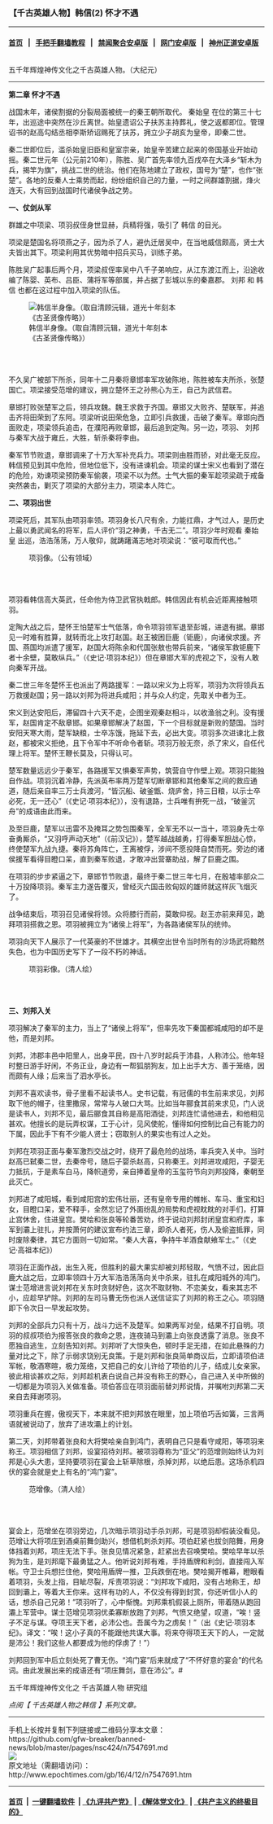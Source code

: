 ### 【千古英雄人物】韩信(2) 怀才不遇
------------------------

#### [首页](https://github.com/gfw-breaker/banned-news/blob/master/README.md) &nbsp;&nbsp;|&nbsp;&nbsp; [手把手翻墙教程](https://github.com/gfw-breaker/guides/wiki) &nbsp;&nbsp;|&nbsp;&nbsp; [禁闻聚合安卓版](https://github.com/gfw-breaker/bn-android) &nbsp;&nbsp;|&nbsp;&nbsp; [网门安卓版](https://github.com/oGate2/oGate) &nbsp;&nbsp;|&nbsp;&nbsp; [神州正道安卓版](https://github.com/SzzdOgate/update) 



<div><img alt="" class="aligncenter wp-post-image" src="http://i.epochtimes.com/assets/uploads/2016/04/1603291843562737-600x400.jpg"/>
<div class="imgtxt caption">
 <p>
  五千年辉煌神传文化之千古英雄人物。（大纪元）
 </p>
</div></div><hr/><div><p>
 <strong>
  第二章 怀才不遇
 </strong>
</p>
<p>
 战国末年，诸侯割据的分裂局面被统一的秦王朝所取代。
 <ok href="http://www.epochtimes.com/gb/tag/%E7%A7%A6%E5%A7%8B%E7%9A%87.html">
  秦始皇
 </ok>
 在位的第三十七年，出巡途中突然在沙丘离世。始皇遗诏公子扶苏主持葬礼，使之返都即位。管理诏书的赵高勾结丞相李斯矫诏赐死了扶苏，拥立少子胡亥为皇帝，即秦二世。
</p>
<p>
 秦二世即位后，滥杀始皇旧臣和皇室宗亲，始皇辛苦建立起来的帝国基业开始动摇。秦二世元年（公元前210年），陈胜、吴广首先率领九百戌卒在大泽乡“斩木为兵，揭竿为旗”，挑战二世的统治。他们在陈地建立了政权，国号为“楚”，也作“张楚”。各地的反秦人士乘势而起，纷纷组织自己的力量，一时之间群雄割据，烽火连天，大有回到战国时代诸侯争战之势。
</p>
<p>
 <strong>
  一、仗剑从军
 </strong>
</p>
<p>
 群雄之中项梁、项羽叔侄身世显赫，兵精将强，吸引了
 <ok href="http://www.epochtimes.com/gb/tag/%E9%9F%A9%E4%BF%A1.html">
  韩信
 </ok>
 的目光。
</p>
<p>
 项梁是楚国名将项燕之子，因为杀了人，避仇迁居吴中，在当地威信颇高，贤士大夫皆出其下。项梁利用其优势暗中招兵买马，训练子弟。
</p>
<p>
 陈胜吴广起事后两个月，项梁叔侄率吴中八千子弟响应，从江东渡江而上，沿途收编了陈婴、英布、吕臣、蒲将军等部属，并占据了彭城以东的秦嘉郡。
 <ok href="http://www.epochtimes.com/gb/tag/%E5%88%98%E9%82%A6.html">
  刘邦
 </ok>
 和
 <ok href="http://www.epochtimes.com/gb/tag/%E9%9F%A9%E4%BF%A1.html">
  韩信
 </ok>
 也都在这过程中加入项梁的队伍。
</p>
<figure class="wp-caption aligncenter" id="attachment_7550812" style="width: 300px">
 <img alt="韩信半身像。（取自清顾沅辑，道光十年刻本《古圣贤像传略》）" class="wp-image-7550812 size-small" src="http://i.epochtimes.com/assets/uploads/2016/04/2006725152955-300x414.jpg"/>
 <br/><figcaption class="wp-caption-text">
  韩信半身像。（取自清顾沅辑，道光十年刻本《古圣贤像传略》）
 </figcaption><br/>
</figure><br/>
<p>
</p>
<p>
 不久吴广被部下所杀，同年十二月秦将章邯率军攻破陈地，陈胜被车夫所杀，张楚国亡。项梁接受范增的建议，拥立楚怀王之孙熊心为王，自己为武信君。
</p>
<p>
 章邯打败张楚军之后，领兵攻魏。魏王求救于齐国。章邯又大败齐、楚联军，并追击齐将田荣到了东阿。项梁听说田荣危急，立即引兵救援，击破了秦军。章邯向西面败走，项梁领兵追击，在濮阳再败章邯，最后追到定陶。另一边，项羽、
 <ok href="http://www.epochtimes.com/gb/tag/%E5%88%98%E9%82%A6.html">
  刘邦
 </ok>
 与秦军大战于雍丘，大胜，斩杀秦将李由。
</p>
<p>
 秦军节节败退，章邯调来了十万大军补充兵力。项梁则由胜而骄，对此毫无反应。韩信预见到其中危险，但地位低下，没有进谏机会。项梁的谋士宋义也看到了潜在的危险，劝谏项梁预防秦军偷袭，项梁不以为然。士气大振的秦军趁项梁疏于戒备突然袭击，剿灭了项梁的大部分主力，项梁本人阵亡。
</p>
<p>
 <strong>
  二、项羽出世
 </strong>
</p>
<p>
 项梁死后，其军队由项羽率领。项羽身长八尺有余，力能扛鼎，才气过人，是历史上最以勇武闻名的将军，后人评价“羽之神勇，千古无二”。项羽少年时观看
 <ok href="http://www.epochtimes.com/gb/tag/%E7%A7%A6%E5%A7%8B%E7%9A%87.html">
  秦始皇
 </ok>
 出巡，浩浩荡荡，万人敬仰，就踌躇滿志地对项梁说：“彼可取而代也。”
</p>
<figure class="wp-caption aligncenter" id="attachment_7547897" style="width: 300px">
 <ok href="http://i.epochtimes.com/assets/uploads/2016/04/1604121705182669.jpg">
  <img alt="" class="wp-image-7547897 size-small" src="http://i.epochtimes.com/assets/uploads/2016/04/1604121705182669-300x480.jpg"/>
 </ok>
 <br/><figcaption class="wp-caption-text">
  项羽像。（公有领域）
 </figcaption><br/>
</figure><br/>
<p>
</p>
<p>
 项羽看韩信高大英武，任命他为侍卫武官执戟郎。韩信因此有机会近距离接触项羽。
</p>
<p>
 定陶大战之后，楚怀王怕楚军士气低落，命令项羽领军退至彭城，进退有据。章邯见一时难有胜算，就转而北上攻打赵国。赵王被困巨鹿（钜鹿），向诸侯求援。齐国、燕国均派遣了援军，赵国大将陈余和代国张敖也带兵前来，“诸侯军救钜鹿下者十余壁，莫敢纵兵。”（《史记‧项羽本纪》）但在章邯大军的虎视之下，没有人敢向秦军开战。
</p>
<p>
 秦二世三年冬楚怀王也派出了两路援军：一路以宋义为上将军，项羽为次将领兵五万救援赵国；另一路以刘邦为将进兵咸阳；并与众人约定，先取关中者为王。
</p>
<p>
 宋义到达安阳后，滞留四十六天不走，企图坐观秦赵相斗，以收渔翁之利。没有援军，赵国肯定不敌章邯。如果章邯解决了赵国，下一个目标就是新败的楚国。当时安阳天寒大雨，楚军缺粮，士卒冻饿，拖延下去，必出大变。项羽多次进谏北上救赵，都被宋义拒绝，且下令军中不听命令者斩。项羽万般无奈，杀了宋义，自任代理上将军。楚怀王鞭长莫及，只得认可。
</p>
<p>
 楚军数量远远少于秦军，各路援军又惧秦军声势，筑营自守作壁上观。项羽只能独自作战。项羽沉着冷静，先派英布率两万楚军切断章邯和其他秦军之间的救应通道，随后亲自率三万士兵渡河，“皆沉船、破釜甑、烧庐舍，持三日粮，以示士卒必死，无一还心”（《史记‧项羽本纪》），没有退路，士兵唯有拚死一战，“破釜沉舟”的成语由此而来。
</p>
<p>
 及至巨鹿，楚军以迅雷不及掩耳之势包围秦军，全军无不以一当十，项羽身先士卒奋勇厮杀，“又羽呼声动天地”（《前汉记》），楚军越战越勇，打得秦军胆战心惊，终使楚军九战九捷。秦将苏角阵亡，王离被俘，涉间不愿投降自焚而死。旁边的诸侯援军看得目瞪口呆，直到秦军败退，才敢冲出营寨助战，解了巨鹿之围。
</p>
<p>
 在项羽的步步紧逼之下，章邯节节败退，最终于秦二世三年七月，在殷墟率部众二十万投降项羽。秦军主力遂告覆灭，曾经灭六国击败匈奴的雄师就这样灰飞烟灭了。
</p>
<p>
 战争结束后，项羽召见诸侯将领。众将膝行而前，莫敢仰视。赵王亦前来拜见，跪拜项羽搭救之恩。项羽被拥立为“诸侯上将军”，为各路诸侯军队的统帅。
</p>
<p>
 项羽向天下人展示了一代英豪的不世雄才。其横空出世令当时所有的沙场武将黯然失色，也为中国历史写下了一段不朽的神话。
</p>
<figure class="wp-caption aligncenter" id="attachment_7547889" style="width: 300px">
 <ok href="http://i.epochtimes.com/assets/uploads/2016/04/1604121705152669.jpg">
  <img alt="" class="wp-image-7547889 size-small" src="http://i.epochtimes.com/assets/uploads/2016/04/1604121705152669-300x343.jpg"/>
 </ok>
 <br/><figcaption class="wp-caption-text">
  项羽彩像。（清人绘）
 </figcaption><br/>
</figure><br/>
<p>
</p>
<p>
 <strong>
  三、刘邦入关
 </strong>
</p>
<p>
 项羽解决了秦军的主力，当上了“诸侯上将军”，但率先攻下秦国都城咸阳的却不是他，而是刘邦。
</p>
<p>
 刘邦，沛郡丰邑中阳里人，出身平民，四十八岁时起兵于沛县，人称沛公。他年轻时整日游手好闲，不务正业，身边有一帮狐朋狗友，加上出手大方、善于笼络，因而颇有人缘；后来当了泗水亭长。
</p>
<p>
 刘邦不喜欢读书，骨子里看不起读书人。史书记载，有冠儒的书生前来求见，刘邦取下他的帽子，往里撒尿，常常与人破口大骂。比如当年郦食其前来求见，门人说是读书人，刘邦不见，最后郦食其自称是高阳酒徒，刘邦连忙请他进去，和他相见甚欢。他擅长的是玩弄权谋，工于心计，见风使舵，懂得如何控制比自己有能力的下属，因此手下有不少能人贤士；窃取别人的果实也有过人之处。
</p>
<p>
 刘邦在项羽正面与秦军激烈交战之时，绕开了最危险的战场，率兵突入关中。当时赵高已弑秦二世，去秦帝号，随后子婴杀赵高，只称秦王。刘邦进攻咸阳，子婴无力抵抗，于是素车白马，降帜道旁，亲自捧着皇帝的玉玺符节向刘邦投降，秦朝至此灭亡。
</p>
<p>
 刘邦进了咸阳城，看到咸阳宫的宏伟壮丽，还有皇帝专用的帷帐、车马、重宝和妇女，目瞪口呆，爱不释手，全然忘记了外面纷乱的局势和虎视眈眈的对手们，打算止宫休舍，住进皇宫。樊哙和张良等轮番苦劝，终于说动刘邦封闭皇宫和府库，率军到灞上驻扎，并按萧何的建议宣布约法三章，即杀人者死，伤人及偷盗抵罪，同时废除秦律，其它方面则一切如常。“秦人大喜，争持牛羊酒食献飨军士。”（《史记‧高祖本纪》）
</p>
<p>
 项羽在正面作战，出生入死，但胜利的最大果实却被刘邦轻取，气愤不过，因此巨鹿大战之后，立即率领四十万大军浩浩荡荡向关中杀来，驻扎在咸阳城外的鸿门。谋士范增进言说刘邦在关东时贪财好色，这次不取财物、不恋美女，看来其志不小，应趁早铲除。刘邦的左司马曹无伤也派人送信证实了刘邦的称王之心。项羽随即下令次日一早发起攻势。
</p>
<p>
 刘邦的全部兵力只有十万，战斗力远不及楚军。如果两军对垒，结果不打自明。项羽的叔叔项伯为报答张良的救命之恩，连夜骑马到灞上向张良透露了消息。张良不愿独自逃生，立刻告知刘邦。刘邦听了大惊失色，顿时手足无措，在如此悬殊的力量对比之下，除了示弱求饶别无良策。于是刘邦和张良简单商议后，立即请项伯进军帐，敬酒寒暄，极力笼络，又把自己的女儿许给了项伯的儿子，结成儿女亲家。彼此相谈甚欢之际，刘邦趁机表白说自己并没有称王的野心，自己进入关中所做的一切都是为项羽入关做准备。项伯答应在项羽面前替刘邦说情，并嘱咐刘邦第二天亲自去拜谢项羽。
</p>
<p>
 项羽重兵在握，傲视天下，本来就不把刘邦放在眼里，加上项伯巧舌如簧，三言两语就被说动了，放弃了进攻灞上的计划。
</p>
<p>
 第二天，刘邦带着张良和大将樊哙亲自到鸿门，表明自己只是看守咸阳，等项羽来称王。项羽相信了刘邦，设宴招待刘邦。被项羽尊称为“亚父”的范增则始终认为刘邦是心头大患，坚持要项羽在宴会上斩草除根，杀掉刘邦，以绝后患。这场杀机四伏的宴会就是史上有名的“鸿门宴”。
</p>
<figure class="wp-caption aligncenter" id="attachment_7547891" style="width: 300px">
 <ok href="http://i.epochtimes.com/assets/uploads/2016/04/1604121705092669.jpg">
  <img alt="" class="wp-image-7547891 size-small" src="http://i.epochtimes.com/assets/uploads/2016/04/1604121705092669-300x341.jpg"/>
 </ok>
 <br/><figcaption class="wp-caption-text">
  范增像。（清人绘）
 </figcaption><br/>
</figure><br/>
<p>
</p>
<p>
 宴会上，范增坐在项羽旁边，几次暗示项羽动手杀刘邦，可是项羽却假装没看见。范增让大将项庄到酒桌前舞剑助兴，想借机刺杀刘邦。项伯赶紧也拔剑陪舞，用身体挡着刘邦，项庄无法下手。张良见情况紧急，赶紧出去召唤樊哙。樊哙早年以杀狗为生，是刘邦麾下最勇猛之人。他听说刘邦有难，手持盾牌和利剑，直接闯入军帐。守卫士兵想拦住他，樊哙用盾牌一推，卫兵跌倒在地。樊哙揭开帷幕，瞪眼看着项羽，头发上指，目眦尽裂，斥责项羽说：“刘邦攻下咸阳，没有占地称王，却回到灞上，等着大王你来。这样有功的人，不仅没有得到封赏，你还听信小人的话，想杀自己兄弟！”项羽听了，心中惭愧。刘邦乘机假装上厕所，带着随从跑回灞上军营中。谋士范增见项羽优柔寡断放跑了刘邦，气愤又绝望，叹道，“唉！竖子不足与谋。夺项王天下者，必沛公也。吾属今为之虏矣！”（出《史记‧项羽本纪》。译文：“唉！这小子真的不能跟他共谋大事。将来夺得项王天下的人，一定就是沛公！我们这些人都要成为他的俘虏了！”）
</p>
<p>
 刘邦回到军中后立刻处死了曹无伤。“鸿门宴”后来就成了“不怀好意的宴会”的代名词。由此发展出来的成语还有“项庄舞剑，意在沛公”。#
</p>
<p>
 五千年辉煌神传文化之
 <ok href="http://www.epochtimes.com/gb/tag/%E5%8D%83%E5%8F%A4%E8%8B%B1%E9%9B%84%E4%BA%BA%E7%89%A9.html">
  千古英雄人物
 </ok>
 研究组
</p>
<p>
 <em>
  点阅【
  <ok href="http://www.epochtimes.com/gb/tag/千古英雄人物之韩信.html" rel="noopener noreferrer" target="_blank">
   千古英雄人物之韩信
  </ok>
  】系列文章。
 </em>
</p>
</div>
<hr/>
手机上长按并复制下列链接或二维码分享本文章：<br/>
https://github.com/gfw-breaker/banned-news/blob/master/pages/nsc424/n7547691.md <br/>
<a href='https://github.com/gfw-breaker/banned-news/blob/master/pages/nsc424/n7547691.md'><img src='https://github.com/gfw-breaker/banned-news/blob/master/pages/nsc424/n7547691.md.png'/></a> <br/>
原文地址（需翻墙访问）：http://www.epochtimes.com/gb/16/4/12/n7547691.htm


------------------------
#### [首页](https://github.com/gfw-breaker/banned-news/blob/master/README.md) &nbsp;|&nbsp; [一键翻墙软件](https://github.com/gfw-breaker/nogfw/blob/master/README.md) &nbsp;| [《九评共产党》](https://github.com/gfw-breaker/9ping.md/blob/master/README.md#九评之一评共产党是什么) | [《解体党文化》](https://github.com/gfw-breaker/jtdwh.md/blob/master/README.md) | [《共产主义的终极目的》](https://github.com/gfw-breaker/gczydzjmd.md/blob/master/README.md)


<img src='http://gfw-breaker.win/banned-news/pages/nsc424/n7547691.md' width='0px' height='0px'/>